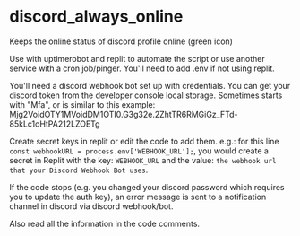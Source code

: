 # discord_always_online
Keeps the online status of discord profile online (green icon)

Use with uptimerobot and replit to automate the script or use another service with a cron job/pinger.
You'll need to add .env if not using replit.

You'll need a discord webhook bot set up with credentials.
You can get your discord token from the developer console local storage. Sometimes starts with "Mfa", or is similar to this example: Mjg2VoidOTY1MVoidDM1OTI0.G3g32e.2ZhtTR6RMGiGz_FTd-85kLc1oHtPA212LZOETg

Create secret keys in replit or edit the code to add them.
e.g.: for this line `const webhookURL = process.env['WEBHOOK_URL'];`, you would create a secret in Replit with the key: `WEBHOOK_URL` and the value: `the webhook url that your Discord Webhook Bot uses`.

If the code stops (e.g. you changed your discord password which requires you to update the auth key), an error message is sent to a notification channel in discord via discord webhook/bot.

Also read all the information in the code comments.
